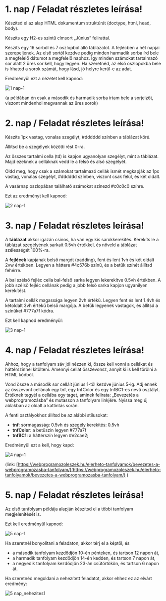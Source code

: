 # 1. nap / Feladat részletes leírása!

Készítsd el az alap HTML dokumentum struktúrát (doctype, html, head, body).

Készíts egy H2-es szintű címsort „Június” felirattal.

Készíts egy 16 sorból és 7 oszlopból álló táblázatot. A fejlécben a hét napjai szerepeljenek. Az első sortól kezdve pedig minden harmadik sorba írd bele a megfelelő dátumot a megfelelő naphoz. Így minden számokat tartalmazó sor alatt 2 üres sor kell, hogy legyen. Ha szeretnéd, az első oszlopokba bele is írhatod a sorok számát, hogy lásd, jó helyre kerül-e az adat.

Eredményül ezt a nézetet kell kapnod:

![1 nap-1](https://user-images.githubusercontent.com/92752026/173111816-7c1aa313-5b61-466a-be37-0eddbbe3925e.png)

(a példában én csak a második és harmadik sorba írtam bele a sorjelzőt, viszont mindenhol megvannak az üres sorok)

# 2. nap / Feladat részletes leírása!

Készíts 1px vastag, vonalas szegélyt, #dddddd színben a táblázat köré.

Állítsd be a szegélyek közötti rést 0-ra.

Az összes tartalmi cella (td) is kapjon ugyanolyan szegélyt, mint a táblázat. Majd ezeknek a celláknak vedd le a felső és alsó szegélyét.

Oldd meg, hogy csak a számokat tartalmazó cellák ismét megkapják az 1px vastag, vonalas szegélyt, #dddddd színben, viszont csak felül, és két oldalt.

A vasárnap oszlopában található számokat színezd #c0c0c0 színre.

Ezt az eredményt kell kapnod:

![2 nap-1](https://user-images.githubusercontent.com/92752026/173106893-3392baeb-c735-4e5f-8127-d9bcf50e46de.png)

# 3. nap / Feladat részletes leírása!

A **táblázat** akkor igazán csinos, ha van egy kis sarokkerekítés. Kerekíts le a táblázat szegélyének sarkait 0.5vh értékkel, és növeld a táblázat szélességét 100%-ra.

A **fejlécek** kapjanak belső margót (padding), fent és lent 1vh és két oldalt 2vw értékben. Legyen a háttere #4c576b színű, és a betűk színét állítsd fehérre.

A bal szélső fejléc cella bal-felső sarka legyen lekerekítve 0.5vh értékben. A jobb szélső fejléc cellának pedig a jobb felső sarka kapjon ugyanilyen kerekítést.

A tartalmi cellák magassága legyen 2vh értékű. Legyen fent és lent 1.4vh és kétoldalt 3vh értékű belső margója. A betűk legyenek vastagok, és állítsd a színűket #777a7f kódra.

Ezt kell kapnod eredményül:

![3 nap-1](https://user-images.githubusercontent.com/92752026/173191397-0f0a07a1-7507-4895-a138-61d191975b57.png)

# 4. nap / Feladat részletes leírása!

Ahhoz, hogy a tanfolyam sáv jól nézzen ki, össze kell vonni a cellákat és háttérszínnel kitölteni. Amennyi cellát összevonsz, annyit ki is kell törölni a HTML kódból.

Vond össze a második sor celláit június 1-től kezdve június 5-ig. Adj ennek az összevont cellának egy tnf, egy tnfColor és egy tnfBC1-es nevű osztályt. Értéknek tegyél a cellába egy <a> taget, aminek felirata: „Bevezetés a webprogramozásba” és mutasson a tanfolyam linkjére. Nyissa meg új ablakban az oldalt a kattintás során.

A fenti osztályokhoz állítsd be az alábbi stílusokat:
- **tnf**: sormagasság: 0.5vh és szegély kerekítés: 0.5vh
- **tnfColor**: a betűszín legyen #777a7f
- **tnfBC1**: a háttérszín legyen #e2cae2;

Eredményül ezt a kell, hogy kapd:
  
![4 nap-1](https://user-images.githubusercontent.com/92752026/173239336-60fe8bc2-a5fb-4c1d-bf9e-682d8feb4b43.png)
  
(link: [https://webprogramozoleszek.hu/elerheto-tanfolyamok/bevezetes-a-webprogramozasba-tanfolyam/](https://webprogramozoleszek.hu/elerheto-tanfolyamok/bevezetes-a-webprogramozasba-tanfolyam/) )
  
# 5. nap / Feladat részletes leírása!
  
Az első tanfolyam példája alapján készítsd el a többi tanfolyam megjelenítését is.

Ezt kell eredményül kapnod:

![5 nap-1](https://user-images.githubusercontent.com/92752026/173403424-01d1ca34-6fdc-4043-96a6-951bc7afa384.png)
  
Ha szeretnél bonyolítani a feladaton, akkor térj el a képtől, és

- a második tanfolyam kezdődjön 10-én pénteken, és tartson 12 napon át,
- a harmadik tanfolyam kezdődjön 14-én kedden, és tartson 7 napon át,
- a negyedik tanfolyam kezdődjön 23-án csütörtökön, és tartson 6 napon át.
  
Ha szeretnéd megoldani a nehezített feladatot, akkor ehhez ez az elvárt eredmény:

![5 nap_nehezites1](https://user-images.githubusercontent.com/92752026/173405647-03bd5570-f877-4c97-850f-73021cabcf21.png)
